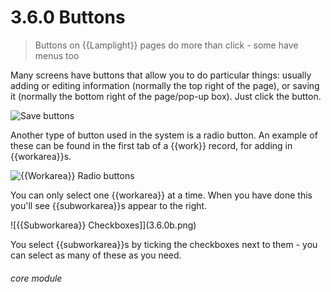# 3.6.0 Buttons

> Buttons on {{Lamplight}} pages do more than click - some have menus too



Many screens have buttons that allow you to do particular things: usually adding or editing information (normally the top right of the page), or saving it (normally the bottom right of the page/pop-up box). Just click the button. 

![Save buttons](23a.png)

Another type of button used in the system is a radio button. An example of these can be found in the first tab of a {{work}} record, for adding in {{workarea}}s. 

![{{Workarea}} Radio buttons](3.6.0a.png)

You can only select one {{workarea}} at a time. When you have done this you'll see {{subworkarea}}s appear to the right. 

![{{Subworkarea}} Checkboxes]](3.6.0b.png)

You select {{subworkarea}}s by ticking the checkboxes next to them - you can select as many of these as you need. 


###### core module
